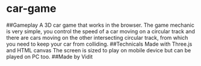 # car-game
##Gameplay
A 3D car game that works in the browser. The game mechanic is very simple, you control the speed of a car moving on a circular track and there are cars moving on the other 
intersecting circular track, from which you need to keep your car from colliding.
##Technicals
Made with Three.js and HTML canvas
The screen is sized to play on mobile device but can be played on PC too.
##Made by Vidit
